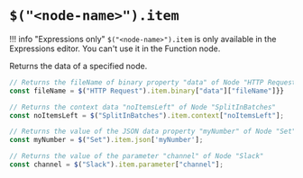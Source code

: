 # `$("<node-name>").item`

!!! info "Expressions only"
		`$("<node-name>").item` is only available in the Expressions editor. You can't use it in the Function node.


Returns the data of a specified node.

```typescript
// Returns the fileName of binary property "data" of Node "HTTP Request"
const fileName = $("HTTP Request").item.binary["data"]["fileName"]}}

// Returns the context data "noItemsLeft" of Node "SplitInBatches"
const noItemsLeft = $("SplitInBatches").item.context["noItemsLeft"];

// Returns the value of the JSON data property "myNumber" of Node "Set"
const myNumber = $("Set").item.json['myNumber'];

// Returns the value of the parameter "channel" of Node "Slack"
const channel = $("Slack").item.parameter["channel"];
```
